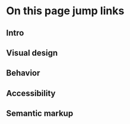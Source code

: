 # On this page jump links

## Intro

## Visual design

## Behavior

## Accessibility

## Semantic markup

